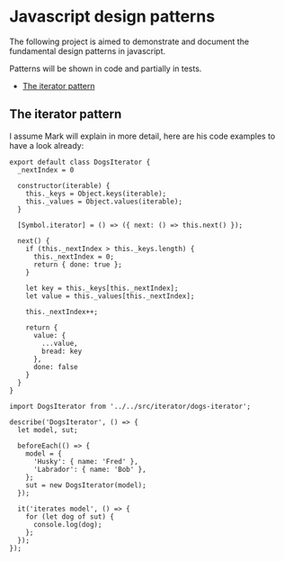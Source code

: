 # Javascript design patterns

The following project is aimed to demonstrate and document the fundamental design patterns in javascript.

Patterns will be shown in code and partially in tests.


- [The iterator pattern](#iterator-pattern)


## <a name="markdown-pane"></a>The iterator pattern

I assume Mark will explain in more detail, here are his code examples to have a look already:

```
export default class DogsIterator {
  _nextIndex = 0

  constructor(iterable) {
    this._keys = Object.keys(iterable);
    this._values = Object.values(iterable);
  }

  [Symbol.iterator] = () => ({ next: () => this.next() });

  next() {
    if (this._nextIndex > this._keys.length) {
      this._nextIndex = 0;
      return { done: true };
    }

    let key = this._keys[this._nextIndex];
    let value = this._values[this._nextIndex];

    this._nextIndex++;

    return {
      value: {
        ...value,
        bread: key
      },
      done: false
    }
  }
}
```

```
import DogsIterator from '../../src/iterator/dogs-iterator';

describe('DogsIterator', () => {
  let model, sut;

  beforeEach(() => {
    model = {
      'Husky': { name: 'Fred' },
      'Labrador': { name: 'Bob' },
    };
    sut = new DogsIterator(model);
  });

  it('iterates model', () => {
    for (let dog of sut) {
      console.log(dog);
    };
  });
});
```
